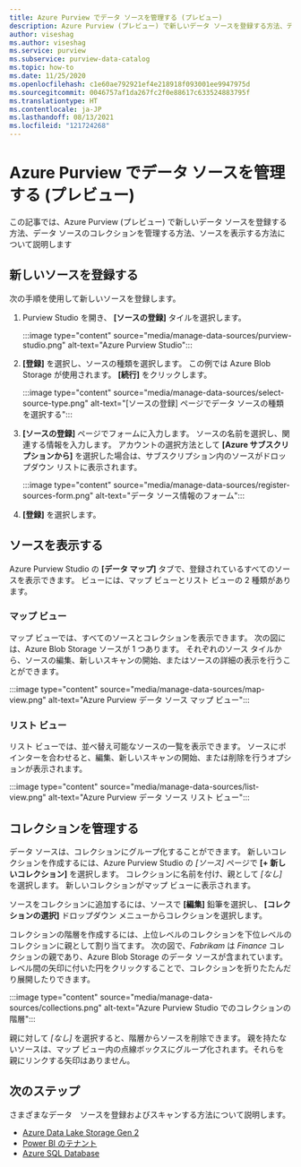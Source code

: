 ```yaml
---
title: Azure Purview でデータ ソースを管理する (プレビュー)
description: Azure Purview (プレビュー) で新しいデータ ソースを登録する方法、データ ソースのコレクションを管理する方法、ソースを表示する方法について説明します。
author: viseshag
ms.author: viseshag
ms.service: purview
ms.subservice: purview-data-catalog
ms.topic: how-to
ms.date: 11/25/2020
ms.openlocfilehash: c1e60ae792921ef4e218918f093001ee9947975d
ms.sourcegitcommit: 0046757af1da267fc2f0e88617c633524883795f
ms.translationtype: HT
ms.contentlocale: ja-JP
ms.lasthandoff: 08/13/2021
ms.locfileid: "121724268"
---
```

# <a name="manage-data-sources-in-azure-purview-preview"></a>Azure Purview でデータ ソースを管理する (プレビュー)

この記事では、Azure Purview (プレビュー) で新しいデータ ソースを登録する方法、データ ソースのコレクションを管理する方法、ソースを表示する方法について説明します

## <a name="register-a-new-source"></a>新しいソースを登録する

次の手順を使用して新しいソースを登録します。

1. Purview Studio を開き、 **[ソースの登録]** タイルを選択します。

   :::image type="content" source="media/manage-data-sources/purview-studio.png" alt-text="Azure Purview Studio":::

1. **[登録]** を選択し、ソースの種類を選択します。 この例では Azure Blob Storage が使用されます。 **[続行]** をクリックします。

   :::image type="content" source="media/manage-data-sources/select-source-type.png" alt-text="[ソースの登録] ページでデータ ソースの種類を選択する":::

2. **[ソースの登録]**  ページでフォームに入力します。 ソースの名前を選択し、関連する情報を入力します。 アカウントの選択方法として **[Azure サブスクリプションから]** を選択した場合は、サブスクリプション内のソースがドロップダウン リストに表示されます。 

   :::image type="content" source="media/manage-data-sources/register-sources-form.png" alt-text="データ ソース情報のフォーム":::

3. **[登録]** を選択します。

## <a name="view-sources"></a>ソースを表示する

Azure Purview Studio の **[データ マップ]** タブで、登録されているすべてのソースを表示できます。 ビューには、マップ ビューとリスト ビューの 2 種類があります。

### <a name="map-view"></a>マップ ビュー

マップ ビューでは、すべてのソースとコレクションを表示できます。 次の図には、Azure Blob Storage ソースが 1 つあります。 それぞれのソース タイルから、ソースの編集、新しいスキャンの開始、またはソースの詳細の表示を行うことができます。

:::image type="content" source="media/manage-data-sources/map-view.png" alt-text="Azure Purview データ ソース マップ ビュー":::

### <a name="list-view"></a>リスト ビュー

リスト ビューでは、並べ替え可能なソースの一覧を表示できます。 ソースにポインターを合わせると、編集、新しいスキャンの開始、または削除を行うオプションが表示されます。

:::image type="content" source="media/manage-data-sources/list-view.png" alt-text="Azure Purview データ ソース リスト ビュー":::

## <a name="manage-collections"></a>コレクションを管理する

データ ソースは、コレクションにグループ化することができます。 新しいコレクションを作成するには、Azure Purview Studio の *[ソース]* ページで **[+ 新しいコレクション]** を選択します。 コレクションに名前を付け、親として *[なし]* を選択します。 新しいコレクションがマップ ビューに表示されます。

ソースをコレクションに追加するには、ソースで **[編集]** 鉛筆を選択し、 **[コレクションの選択]** ドロップダウン メニューからコレクションを選択します。

コレクションの階層を作成するには、上位レベルのコレクションを下位レベルのコレクションに親として割り当てます。 次の図で、*Fabrikam* は *Finance* コレクションの親であり、Azure Blob Storage のデータ ソースが含まれています。 レベル間の矢印に付いた円をクリックすることで、コレクションを折りたたんだり展開したりできます。

:::image type="content" source="media/manage-data-sources/collections.png" alt-text="Azure Purview Studio でのコレクションの階層":::

親に対して *[なし]* を選択すると、階層からソースを削除できます。 親を持たないソースは、マップ ビュー内の点線ボックスにグループ化されます。それらを親にリンクする矢印はありません。

## <a name="next-steps"></a>次のステップ

さまざまなデータ　ソースを登録およびスキャンする方法について説明します。

* [Azure Data Lake Storage Gen 2](register-scan-adls-gen2.md)
* [Power BI のテナント](register-scan-power-bi-tenant.md)
* [Azure SQL Database](register-scan-azure-sql-database.md)
